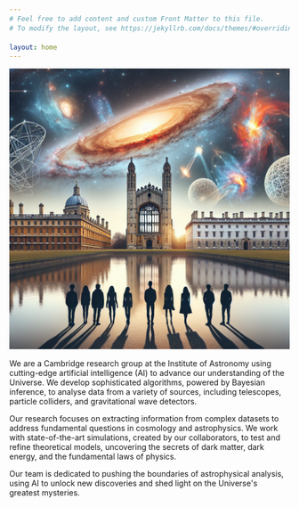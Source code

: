 ```yaml
---
# Feel free to add content and custom Front Matter to this file.
# To modify the layout, see https://jekyllrb.com/docs/themes/#overriding-theme-defaults

layout: home
---
```


![DALL·E 3 prompt: "The Cambridge University skyline, but the sky is instead the multimessenger night sky; the Planck CMB anisotropies should form the far distant background, with supernovae explosions, gravitational waves and large scale structure visible in the middle ground, all visible over the dreaming spires of King's college, the Institute of Astronomy and the backs of the river Camb. A team of cosmology researchers should be silhouetted facing away from the viewer, standing together"](/assets/images/tmpbas7n88j.PNG)


We are a Cambridge research group at the Institute of Astronomy using cutting-edge artificial intelligence (AI) to advance our understanding of the Universe. We develop sophisticated algorithms, powered by Bayesian inference, to analyse data from a variety of sources, including telescopes, particle colliders, and gravitational wave detectors. 

Our research focuses on extracting information from complex datasets to address fundamental questions in cosmology and astrophysics.  We work with state-of-the-art simulations, created by our collaborators, to test and refine theoretical models, uncovering the secrets of dark matter, dark energy, and the fundamental laws of physics. 

Our team is dedicated to pushing the boundaries of astrophysical analysis, using AI to unlock new discoveries and shed light on the Universe's greatest mysteries. 
